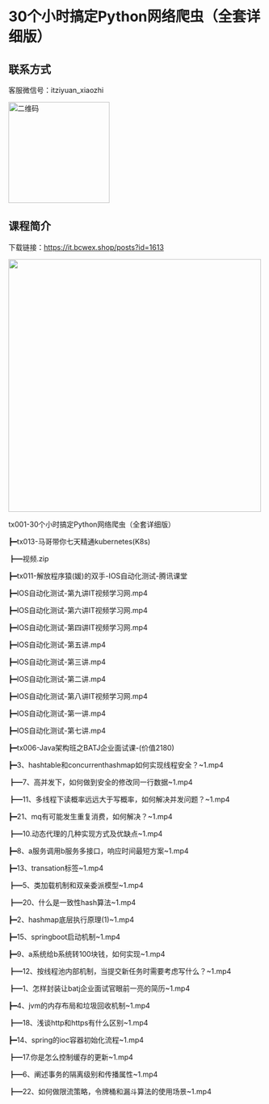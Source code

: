 # 30个小时搞定Python网络爬虫（全套详细版）

## 联系方式

客服微信号：itziyuan_xiaozhi

<img src="https://ziyuanyun.oss-cn-guangzhou.aliyuncs.com/common/20240614073449/666b82192834a.jpg" width="200" height="200" alt="二维码">

## 课程简介

下载链接：https://it.bcwex.shop/posts?id=1613

<img src="https://ziyuanyun.oss-cn-guangzhou.aliyuncs.com/yun/20240515183247/66448f4f1c582.jpg" width="500" alt="">

  tx001-30个小时搞定Python网络爬虫（全套详细版）

 ┣━tx013-马哥带你七天精通kubernetes(K8s)

 ┣━视频.zip

 ┣━tx011-解放程序猿(媛)的双手-IOS自动化测试-腾讯课堂

 ┣━IOS自动化测试-第九讲IT视频学习网.mp4

 ┣━IOS自动化测试-第六讲IT视频学习网.mp4

 ┣━IOS自动化测试-第四讲IT视频学习网.mp4

 ┣━IOS自动化测试-第五讲.mp4

 ┣━IOS自动化测试-第三讲.mp4

 ┣━IOS自动化测试-第二讲.mp4

 ┣━IOS自动化测试-第八讲IT视频学习网.mp4

 ┣━IOS自动化测试-第一讲.mp4

 ┣━IOS自动化测试-第七讲.mp4

 ┣━tx006-Java架构班之BATJ企业面试课-(价值2180)

 ┣━3、hashtable和concurrenthashmap如何实现线程安全？~1.mp4

 ┣━7、高并发下，如何做到安全的修改同一行数据~1.mp4

 ┣━11、多线程下读概率远远大于写概率，如何解决并发问题？~1.mp4

 ┣━21、mq有可能发生重复消费，如何解决？~1.mp4

 ┣━10.动态代理的几种实现方式及优缺点~1.mp4

 ┣━8、a服务调用b服务多接口，响应时间最短方案~1.mp4

 ┣━13、transation标签~1.mp4

 ┣━5、类加载机制和双亲委派模型~1.mp4

 ┣━20、什么是一致性hash算法~1.mp4

 ┣━2、hashmap底层执行原理(1)~1.mp4

 ┣━15、springboot启动机制~1.mp4

 ┣━9、a系统给b系统转100块钱，如何实现~1.mp4

 ┣━12、按线程池内部机制，当提交新任务时需要考虑写什么？~1.mp4

 ┣━1、怎样封装让batj企业面试官眼前一亮的简历~1.mp4

 ┣━4、jvm的内存布局和垃圾回收机制~1.mp4

 ┣━18、浅谈http和https有什么区别~1.mp4

 ┣━14、spring的ioc容器初始化流程~1.mp4

 ┣━17.你是怎么控制缓存的更新~1.mp4

 ┣━6、阐述事务的隔离级别和传播属性~1.mp4

 ┣━22、如何做限流策略，令牌桶和漏斗算法的使用场景~1.mp4

  